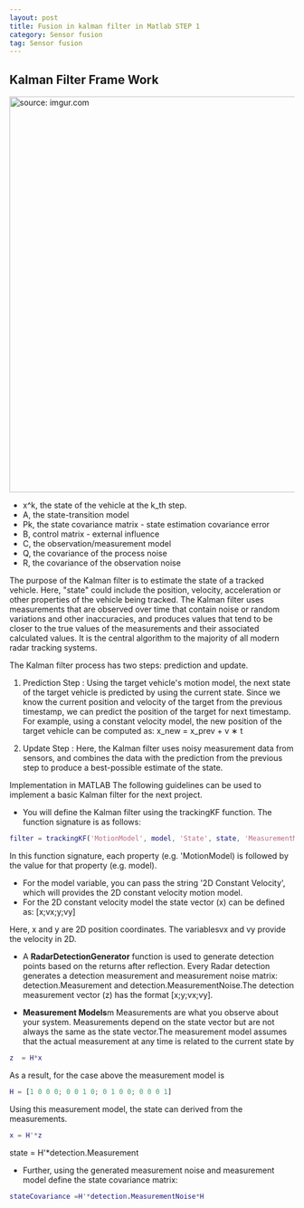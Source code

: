 ```yaml
---
layout: post
title: Fusion in kalman filter in Matlab STEP 1
category: Sensor fusion
tag: Sensor fusion
---
```



## Kalman Filter Frame Work


<a href="https://postimg.cc/XBjKP0jK"><img src="https://i.postimg.cc/T1mkpRBs/Picture1.png" width="700px" title="source: imgur.com" /><a>

- x^k, the state of the vehicle at the k_th step.
- A, the state-transition model
- Pk, the state covariance matrix - state estimation covariance error
- B, control matrix - external influence
- C, the observation/measurement model
- Q, the covariance of the process noise
- R, the covariance of the observation noise

The purpose of the Kalman filter is to estimate the state of a tracked vehicle. Here, "state" could include the position, velocity, acceleration or other properties of the vehicle being tracked. The Kalman filter uses measurements that are observed over time that contain noise or random variations and other inaccuracies, and produces values that tend to be closer to the true values of the measurements and their associated calculated values. It is the central algorithm to the majority of all modern radar tracking systems.

The Kalman filter process has two steps: prediction and update.
 1.	Prediction Step :
Using the target vehicle's motion model, the next state of the target vehicle is predicted by using the current state. Since we know the current position and velocity of the target from the previous timestamp, we can predict the position of the target for next timestamp.
For example, using a constant velocity model, the new position of the target vehicle can be computed as: x_new = x_prev + v ∗ t

 2.	Update Step :
Here, the Kalman filter uses noisy measurement data from sensors, and combines the data with the prediction from the previous step to produce a best-possible estimate of the state.

Implementation in MATLAB
The following guidelines can be used to implement a basic Kalman filter for the next project.
  -	You will define the Kalman filter using the trackingKF function. The function signature is as follows:

```m
filter = trackingKF('MotionModel', model, 'State', state, 'MeasurementModel', measurementModel, 'StateCovariance', stateCovrariance, 'MeasurementNoise', measurementNoise)
```

In this function signature, each property (e.g. 'MotionModel) is followed by the value for that property (e.g. model).

  -	For the model variable, you can pass the string '2D Constant Velocity', which will provides the 2D constant velocity motion model.
  - For the 2D constant velocity model the state vector (x) can be defined as: [x;vx;y;vy]

Here, x and y are 2D position coordinates. The variablesvx and vy provide the velocity in 2D.

  - A **RadarDetectionGenerator** function is used to generate detection points based on the returns after reflection. Every Radar detection generates a detection measurement and measurement noise matrix: detection.Measurement and detection.MeasurementNoise.The detection measurement vector (z) has the format [x;y;vx;vy].

  - **Measurement Models**m Measurements are what you observe about your system. Measurements depend on the state vector but are not always the same as the state vector.The measurement model assumes that the actual measurement at any time is related to the current state by

```m
z  = H*x
```

As a result, for the case above the measurement model is

```m
H = [1 0 0 0; 0 0 1 0; 0 1 0 0; 0 0 0 1]
```

Using this measurement model, the state can derived from the measurements.

```m
x = H'*z
```

state = H'*detection.Measurement
  - Further, using the generated measurement noise and measurement model define the state covariance matrix:

```m  
stateCovariance =H'*detection.MeasurementNoise*H
```
